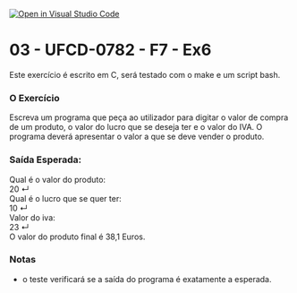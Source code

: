 [![Open in Visual Studio Code](https://classroom.github.com/assets/open-in-vscode-c66648af7eb3fe8bc4f294546bfd86ef473780cde1dea487d3c4ff354943c9ae.svg)](https://classroom.github.com/online_ide?assignment_repo_id=10294166&assignment_repo_type=AssignmentRepo)
# 03 - UFCD-0782 - F7 - Ex6
Este exercício é escrito em C, será testado com o make e um script bash.

### O Exercício
Escreva um programa que peça ao utilizador para digitar o valor de compra de um produto,
o valor do lucro que se deseja ter e o valor do IVA. O programa deverá apresentar o valor a
que se deve vender o produto.

### Saída Esperada:
Qual é o valor do produto:  
20 ↵  
Qual é o lucro que se quer ter:  
10 ↵  
Valor do iva:  
23 ↵  
O valor do produto final é 38,1 Euros.  
 
### Notas
- o teste verificará se a saída do programa é exatamente a esperada.  
